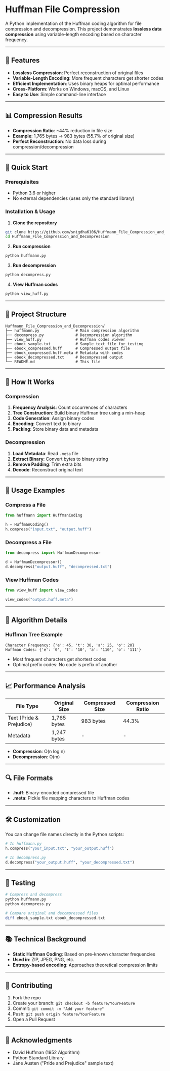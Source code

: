 

# Huffman File Compression

A Python implementation of the Huffman coding algorithm for file compression and decompression. This project demonstrates **lossless data compression** using variable-length encoding based on character frequency.

---

## 🎯 Features

* **Lossless Compression**: Perfect reconstruction of original files
* **Variable-Length Encoding**: More frequent characters get shorter codes
* **Efficient Implementation**: Uses binary heaps for optimal performance
* **Cross-Platform**: Works on Windows, macOS, and Linux
* **Easy to Use**: Simple command-line interface

---

## 📊 Compression Results

* **Compression Ratio**: \~44% reduction in file size
* **Example**: 1,765 bytes → 983 bytes (55.7% of original size)
* **Perfect Reconstruction**: No data loss during compression/decompression

---

## 🚀 Quick Start

### Prerequisites

* Python 3.6 or higher
* No external dependencies (uses only the standard library)

### Installation & Usage

1. **Clone the repository**

```bash
git clone https://github.com/snigdha6106/Huffmann_File_Compression_and_Decompression.git
cd Huffmann_File_Compression_and_Decompression
```

2. **Run compression**

```bash
python huffmann.py
```

3. **Run decompression**

```bash
python decompress.py
```

4. **View Huffman codes**

```bash
python view_huff.py
```

---

## 📁 Project Structure

```
Huffmann_File_Compression_and_Decompression/
├── huffmann.py                # Main compression algorithm
├── decompress.py              # Decompression algorithm
├── view_huff.py               # Huffman codes viewer
├── ebook_sample.txt           # Sample text file for testing
├── ebook_compressed.huff      # Compressed output file
├── ebook_compressed.huff.meta # Metadata with codes
├── ebook_decompressed.txt     # Decompressed output
└── README.md                  # This file
```

---

## 🔧 How It Works

### Compression

1. **Frequency Analysis**: Count occurrences of characters
2. **Tree Construction**: Build binary Huffman tree using a min-heap
3. **Code Generation**: Assign binary codes
4. **Encoding**: Convert text to binary
5. **Packing**: Store binary data and metadata

### Decompression

1. **Load Metadata**: Read `.meta` file
2. **Extract Binary**: Convert bytes to binary string
3. **Remove Padding**: Trim extra bits
4. **Decode**: Reconstruct original text

---

## 📝 Usage Examples

### Compress a File

```python
from huffmann import HuffmanCoding

h = HuffmanCoding()
h.compress("input.txt", "output.huff")
```

### Decompress a File

```python
from decompress import HuffmanDecompressor

d = HuffmanDecompressor()
d.decompress("output.huff", "decompressed.txt")
```

### View Huffman Codes

```python
from view_huff import view_codes

view_codes("output.huff.meta")
```

---

## 🧮 Algorithm Details

### Huffman Tree Example

```text
Character Frequency: {'e': 45, 't': 30, 'a': 25, 'o': 20}
Huffman Codes: {'e': '0', 't': '10', 'a': '110', 'o': '111'}
```

* Most frequent characters get shortest codes
* Optimal prefix codes: No code is prefix of another

---

## 📈 Performance Analysis

| File Type                | Original Size | Compressed Size | Compression Ratio |
| ------------------------ | ------------- | --------------- | ----------------- |
| Text (Pride & Prejudice) | 1,765 bytes   | 983 bytes       | 44.3%             |
| Metadata                 | 1,247 bytes   | -               | -                 |

* **Compression**: O(n log n)
* **Decompression**: O(m)

---

## 🔍 File Formats

* **.huff**: Binary-encoded compressed file
* **.meta**: Pickle file mapping characters to Huffman codes

---

## 🛠️ Customization

You can change file names directly in the Python scripts:

```python
# In huffmann.py
h.compress("your_input.txt", "your_output.huff")

# In decompress.py
d.decompress("your_output.huff", "your_decompressed.txt")
```

---

## 🧪 Testing

```bash
# Compress and decompress
python huffmann.py
python decompress.py

# Compare original and decompressed files
diff ebook_sample.txt ebook_decompressed.txt
```

---

## 📚 Technical Background

* **Static Huffman Coding**: Based on pre-known character frequencies
* **Used in**: ZIP, JPEG, PNG, etc.
* **Entropy-based encoding**: Approaches theoretical compression limits

---

## 🤝 Contributing

1. Fork the repo
2. Create your branch: `git checkout -b feature/YourFeature`
3. Commit: `git commit -m "Add your feature"`
4. Push: `git push origin feature/YourFeature`
5. Open a Pull Request

---


## 🙏 Acknowledgments

* David Huffman (1952 Algorithm)
* Python Standard Library
* Jane Austen ("Pride and Prejudice" sample text)

